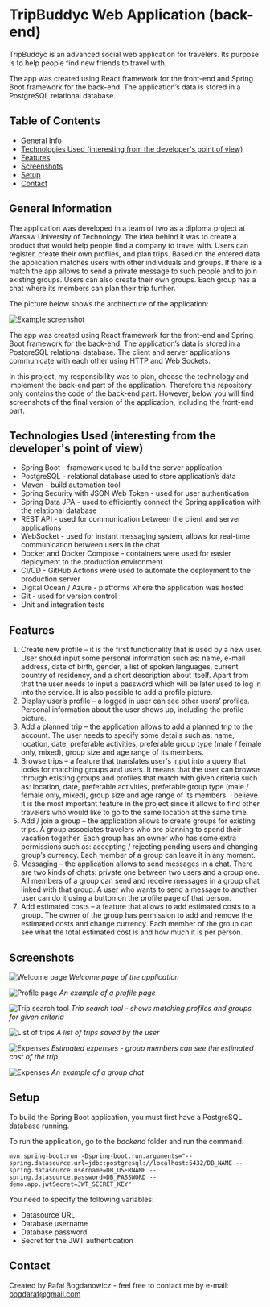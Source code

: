 # TripBuddyc Web Application (back-end)

TripBuddyc is an advanced social web application for travelers. Its purpose is to help people find new friends to travel with.

The app was created using React framework for the front-end and Spring Boot framework for the back-end. The application’s data is stored in
a PostgreSQL relational database.

## Table of Contents

* [General Info](#general-information)
* [Technologies Used (interesting from the developer's point of view)](#technologies-used)
* [Features](#features)
* [Screenshots](#screenshots)
* [Setup](#setup)
* [Contact](#contact)

## General Information

The application was developed in a team of two as a diploma project at Warsaw University of Technology. The idea behind it was to create a
product that would help people find a company to travel with. Users can register, create their own profiles, and plan trips. Based on
the entered data the application matches users with other individuals and groups. If there is a match the app allows to send a private
message to such people and to join existing groups. Users can also create their own groups. Each group has a chat where its members can
plan their trip further.

The picture below shows the architecture of the application:

![Example screenshot](images/system_architecture.png)

The app was created using React framework for the front-end and Spring Boot framework for the back-end. The application’s data is stored in
a PostgreSQL relational database. The client and server applications communicate with each other using HTTP and Web Sockets.

In this project, my responsibility was to plan, choose the technology and implement the back-end part of the application. Therefore this
repository only contains the code of the back-end part. However, below you will find screenshots of the final version of the application,
including the front-end part.

## Technologies Used (interesting from the developer's point of view)

- Spring Boot - framework used to build the server application
- PostgreSQL - relational database used to store application’s data
- Maven - build automation tool
- Spring Security with JSON Web Token - used for user authentication
- Spring Data JPA - used to efficiently connect the Spring application with the relational database
- REST API - used for communication between the client and server applications
- WebSocket - used for instant messaging system, allows for real-time communication between users in the chat
- Docker and Docker Compose - containers were used for easier deployment to the production environment
- CI/CD - GitHub Actions were used to automate the deployment to the production server
- Digital Ocean / Azure - platforms where the application was hosted
- Git - used for version control
- Unit and integration tests

## Features

1. Create new profile – it is the first functionality that is used by a new user. User should
input some personal information such as: name, e-mail address, date of birth, gender, a list
of spoken languages, current country of residency, and a short description about itself.
Apart from that the user needs to input a password which will be later used to log in
into the service. It is also possible to add a profile picture.
2. Display user’s profile – a logged in user can see other users’ profiles. Personal
information about the user shows up, including the profile picture.
3. Add a planned trip – the application allows to add a planned trip to the account. The user needs
to specify some details such as: name, location, date, preferable activities, preferable
group type (male / female only, mixed), group size and age range of its members.
4. Browse trips – a feature that translates user's input into a query that looks for
matching groups and users. It means that the user can browse through existing
groups and profiles that match with given criteria such as: location, date, preferable activities,
preferable group type (male / female only, mixed), group size and age range of its
members. I believe it is the most important feature in the project since it allows
to find other travelers who would like to go to the same location at the same time.
5. Add / join a group – the application allows to create groups for existing trips.
A group associates travelers who are planning to spend their vacation together. Each
group has an owner who has some extra permissions such as: accepting / rejecting
pending users and changing group’s currency. Each member of a group can leave it in any moment.
6. Messaging – the application allows to send messages in a chat. There are two kinds
of chats: private one between two users and a group one. All members of a group can
send and receive messages in a group chat linked with that group. A user who wants
to send a message to another user can do it using a button on the profile page of that person.
7. Add estimated costs – a feature that allows to add estimated costs to a group. The
owner of the group has permission to add and remove the estimated costs and change currency. Each
member of the group can see what the total estimated cost is and how much it is per person.

## Screenshots

![Welcome page](images/welcome_page.jpg)
*Welcome page of the application*

![Profile page](images/profile.PNG)
*An example of a profile page*

![Trip search tool](images/trip_search.PNG)
*Trip search tool - shows matching profiles and groups for given criteria*

![List of trips](images/trips.PNG)
*A list of trips saved by the user*

![Expenses](images/expenses.PNG)
*Estimated expenses - group members can see the estimated cost of the trip*

![Expenses](images/chat.PNG)
*An example of a group chat*

## Setup

To build the Spring Boot application, you must first have a PostgreSQL database running.

To run the application, go to the *backend* folder and run the command:

`mvn spring-boot:run -Dspring-boot.run.arguments="--spring.datasource.url=jdbc:postgresql://localhost:5432/DB_NAME --spring.datasource.username=DB_USERNAME --spring.datasource.password=DB_PASSWORD --demo.app.jwtSecret=JWT_SECRET_KEY"`

You need to specify the following variables:
- Datasource URL
- Database username
- Database password
- Secret for the JWT authentication

## Contact

Created by Rafał Bogdanowicz - feel free to contact me by e-mail: <bogdaraf@gmail.com>
